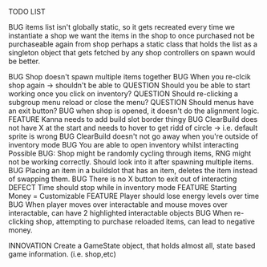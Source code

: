 TODO LIST

BUG items list isn't globally static, so it gets recreated every time we instantiate a shop
	we want the items in the shop to once purchased not be purchaseable again from shop
	perhaps a static class that holds the list as a singleton object that gets fetched by any shop controllers on spawn
	would be better.

BUG Shop doesn't spawn multiple items together
BUG When you re-clcik shop again -> shouldn't be able to
QUESTION Should you be able to start working once you click on inventory?
QUESTION Should re-clicking a subgroup menu reload or close the menu?
QUESTION Should menus have an exit button?
BUG when shop is opened, it doesn't do the alignment logic.
FEATURE Kanna needs to add build slot border thingy
BUG ClearBuild does not have X at the start and needs to hover to get ridd of circle -> i.e. default sprite is wrong
BUG ClearBuild doesn't not go away when you're outside of inventory mode
BUG You are able to open inventory whilst interacting
Possible BUG: Shop might be randomly cycling through items, RNG might not be working correctly. Should look into it after spawning multiple items.
BUG Placing an item in a buildslot that has an item, deletes the item instead of swapping them.
BUG There is no X button to exit out of interacting
DEFECT Time should stop while in inventory mode
FEATURE Starting Money = Customizable
FEATURE Player should lose energy levels over time
BUG When player moves over interactable and mouse moves over interactable, can have 2 highlighted interactable objects
BUG When re-clicking shop, attempting to purchase reloaded items, can lead to negative money.

INNOVATION Create a GameState object, that holds almost all, state based game information. (i.e. shop,etc)

